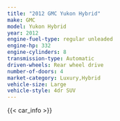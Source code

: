 ```yaml
---
title: "2012 GMC Yukon Hybrid"
make: GMC
model: Yukon Hybrid
year: 2012
engine-fuel-type: regular unleaded
engine-hp: 332
engine-cylinders: 8
transmission-type: Automatic
driven-wheels: Rear wheel drive
number-of-doors: 4
market-category: Luxury,Hybrid
vehicle-size: Large
vehicle-style: 4dr SUV
---
```


{{< car_info >}}
